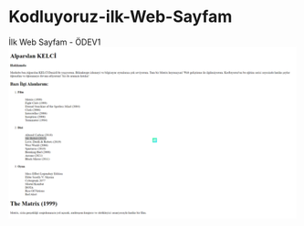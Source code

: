 # Kodluyoruz-ilk-Web-Sayfam
İlk Web Sayfam - ÖDEV1
![Ödev1 - Ekran görüntüsü](screencapture-127-0-0-1-5500-index-html-2022-11-19-21_09_29.png)
